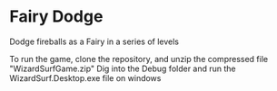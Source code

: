 # Fairy Dodge

Dodge fireballs as a Fairy in a series of levels

To run the game, clone the repository, and unzip the compressed file "WizardSurfGame.zip" 
Dig into the Debug folder and run the WizardSurf.Desktop.exe file on windows
